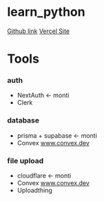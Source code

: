 # learn_python
[Github link](https://github.com/YC815/quest.py)
[Vercel Site](https://questpy.vercel.app/)
# Tools
### auth
- NextAuth <- monti
- Clerk

### database

- prisma + supabase <- monti
- Convex www.convex.dev

### file upload

- cloudflare <- monti
- Convex www.convex.dev
- Uploadthing
